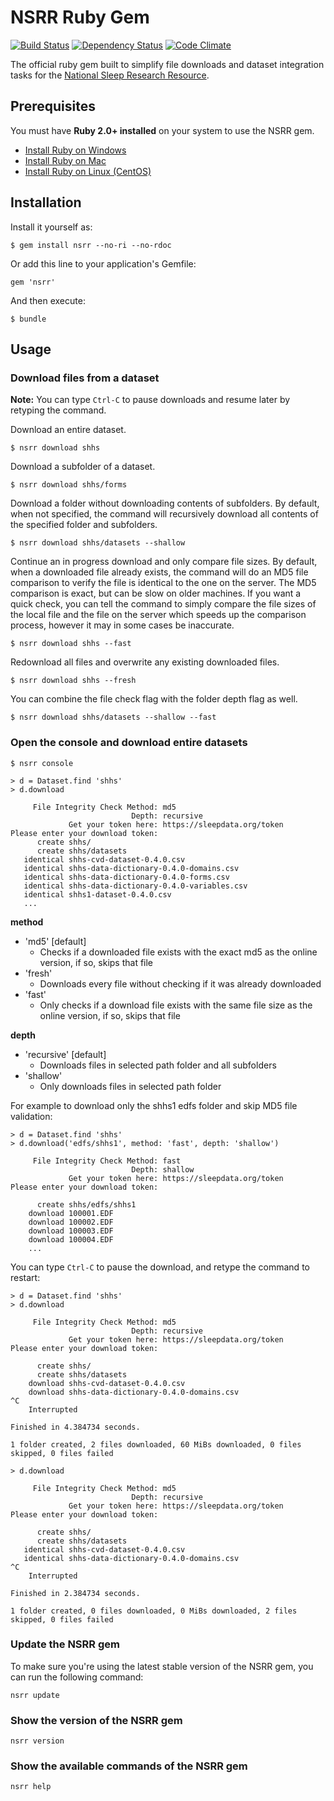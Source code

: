 # NSRR Ruby Gem

[![Build Status](https://travis-ci.org/nsrr/nsrr-gem.svg?branch=master)](https://travis-ci.org/nsrr/nsrr-gem)
[![Dependency Status](https://gemnasium.com/nsrr/nsrr-gem.svg)](https://gemnasium.com/nsrr/nsrr-gem)
[![Code Climate](https://codeclimate.com/github/nsrr/nsrr-gem/badges/gpa.svg)](https://codeclimate.com/github/nsrr/nsrr-gem)

The official ruby gem built to simplify file downloads and dataset integration tasks for the [National Sleep Research Resource](https://sleepdata.org).

## Prerequisites

You must have **Ruby 2.0+ installed** on your system to use the NSRR gem.

- [Install Ruby on Windows](http://rubyinstaller.org/)
- [Install Ruby on Mac](https://github.com/remomueller/documentation/blob/master/macosx/140-install-ruby.md)
- [Install Ruby on Linux (CentOS)](https://github.com/remomueller/documentation/blob/master/centos/140-install-ruby.md)

## Installation

Install it yourself as:

    $ gem install nsrr --no-ri --no-rdoc

Or add this line to your application's Gemfile:

    gem 'nsrr'

And then execute:

    $ bundle


## Usage

### Download files from a dataset

**Note:** You can type `Ctrl-C` to pause downloads and resume later by retyping the command.

Download an entire dataset.

```console
$ nsrr download shhs
```

Download a subfolder of a dataset.

```console
$ nsrr download shhs/forms
```

Download a folder without downloading contents of subfolders. By default, when not specified, the command will recursively download all contents of the specified folder and subfolders.

```console
$ nsrr download shhs/datasets --shallow
```

Continue an in progress download and only compare file sizes. By default, when a downloaded file already exists, the command will do an MD5 file comparison to verify the file is identical to the one on the server. The MD5 comparison is exact, but can be slow on older machines. If you want a quick check, you can tell the command to simply compare the file sizes of the local file and the file on the server which speeds up the comparison process, however it may in some cases be inaccurate.

```console
$ nsrr download shhs --fast
```

Redownload all files and overwrite any existing downloaded files.

```console
$ nsrr download shhs --fresh
```

You can combine the file check flag with the folder depth flag as well.

```console
$ nsrr download shhs/datasets --shallow --fast
```

### Open the console and download entire datasets

```console
$ nsrr console
```

```
> d = Dataset.find 'shhs'
> d.download

     File Integrity Check Method: md5
                           Depth: recursive
             Get your token here: https://sleepdata.org/token
Please enter your download token:
      create shhs/
      create shhs/datasets
   identical shhs-cvd-dataset-0.4.0.csv
   identical shhs-data-dictionary-0.4.0-domains.csv
   identical shhs-data-dictionary-0.4.0-forms.csv
   identical shhs-data-dictionary-0.4.0-variables.csv
   identical shhs1-dataset-0.4.0.csv
   ...
```

**method**
  - 'md5' [default]
    - Checks if a downloaded file exists with the exact md5 as the online version, if so, skips that file
  - 'fresh'
    - Downloads every file without checking if it was already downloaded
  - 'fast'
    - Only checks if a download file exists with the same file size as the online version, if so, skips that file

**depth**
  - 'recursive' [default]
    - Downloads files in selected path folder and all subfolders
  - 'shallow'
    - Only downloads files in selected path folder

For example to download only the shhs1 edfs folder and skip MD5 file validation:

```
> d = Dataset.find 'shhs'
> d.download('edfs/shhs1', method: 'fast', depth: 'shallow')

     File Integrity Check Method: fast
                           Depth: shallow
             Get your token here: https://sleepdata.org/token
Please enter your download token:

      create shhs/edfs/shhs1
    download 100001.EDF
    download 100002.EDF
    download 100003.EDF
    download 100004.EDF
    ...
```

You can type `Ctrl-C` to pause the download, and retype the command to restart:

```
> d = Dataset.find 'shhs'
> d.download

     File Integrity Check Method: md5
                           Depth: recursive
             Get your token here: https://sleepdata.org/token
Please enter your download token:

      create shhs/
      create shhs/datasets
    download shhs-cvd-dataset-0.4.0.csv
    download shhs-data-dictionary-0.4.0-domains.csv
^C
    Interrupted

Finished in 4.384734 seconds.

1 folder created, 2 files downloaded, 60 MiBs downloaded, 0 files skipped, 0 files failed

> d.download

     File Integrity Check Method: md5
                           Depth: recursive
             Get your token here: https://sleepdata.org/token
Please enter your download token:

      create shhs/
      create shhs/datasets
   identical shhs-cvd-dataset-0.4.0.csv
   identical shhs-data-dictionary-0.4.0-domains.csv
^C
    Interrupted

Finished in 2.384734 seconds.

1 folder created, 0 files downloaded, 0 MiBs downloaded, 2 files skipped, 0 files failed
```

### Update the NSRR gem

To make sure you're using the latest stable version of the NSRR gem, you can run the following command:

```
nsrr update
```

### Show the version of the NSRR gem

```
nsrr version
```

### Show the available commands of the NSRR gem

```
nsrr help
```
